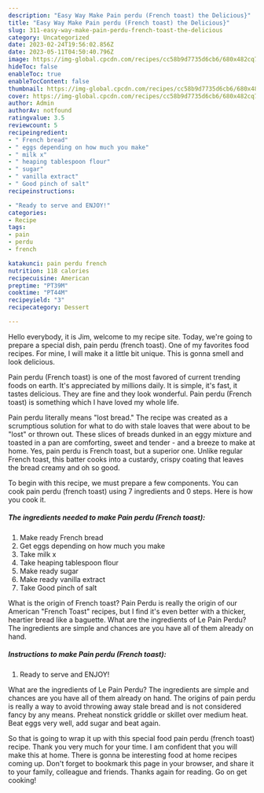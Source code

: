 ```yaml
---
description: "Easy Way Make Pain perdu (French toast) the Delicious}"
title: "Easy Way Make Pain perdu (French toast) the Delicious}"
slug: 311-easy-way-make-pain-perdu-french-toast-the-delicious
category: Uncategorized
date: 2023-02-24T19:56:02.856Z
date: 2023-05-11T04:50:40.796Z
image: https://img-global.cpcdn.com/recipes/cc58b9d7735d6cb6/680x482cq70/pain-perdu-french-toast-recipe-main-photo.jpg
hideToc: false
enableToc: true
enableTocContent: false
thumbnail: https://img-global.cpcdn.com/recipes/cc58b9d7735d6cb6/680x482cq70/pain-perdu-french-toast-recipe-main-photo.jpg
cover: https://img-global.cpcdn.com/recipes/cc58b9d7735d6cb6/680x482cq70/pain-perdu-french-toast-recipe-main-photo.jpg
author: Admin
authorAv: notfound
ratingvalue: 3.5
reviewcount: 5
recipeingredient:
- " French bread"
- " eggs depending on how much you make"
- " milk x"
- " heaping tablespoon flour"
- " sugar"
- " vanilla extract"
- " Good pinch of salt"
recipeinstructions:

- "Ready to serve and ENJOY!"
categories:
- Recipe
tags:
- pain
- perdu
- french

katakunci: pain perdu french 
nutrition: 118 calories
recipecuisine: American
preptime: "PT39M"
cooktime: "PT44M"
recipeyield: "3"
recipecategory: Dessert

---
```



Hello everybody, it is Jim, welcome to my recipe site. Today, we're going to prepare a special dish, pain perdu (french toast). One of my favorites food recipes. For mine, I will make it a little bit unique. This is gonna smell and look delicious.

Pain perdu (French toast) is one of the most favored of current trending foods on earth. It's appreciated by millions daily. It is simple, it's fast, it tastes delicious. They are fine and they look wonderful. Pain perdu (French toast) is something which I have loved my whole life.

Pain perdu literally means &#34;lost bread.&#34; The recipe was created as a scrumptious solution for what to do with stale loaves that were about to be &#34;lost&#34; or thrown out. These slices of breads dunked in an eggy mixture and toasted in a pan are comforting, sweet and tender - and a breeze to make at home. Yes, pain perdu is French toast, but a superior one. Unlike regular French toast, this batter cooks into a custardy, crispy coating that leaves the bread creamy and oh so good.


To begin with this recipe, we must prepare a few components. You can cook pain perdu (french toast) using 7 ingredients and 0 steps. Here is how you cook it.

<!--inarticleads1-->

##### The ingredients needed to make Pain perdu (French toast):

1. Make ready  French bread
1. Get  eggs depending on how much you make
1. Take  milk x
1. Take  heaping tablespoon flour
1. Make ready  sugar
1. Make ready  vanilla extract
1. Take  Good pinch of salt


What is the origin of French toast? Pain Perdu is really the origin of our American &#34;French Toast&#34; recipes, but I find it&#39;s even better with a thicker, heartier bread like a baguette. What are the ingredients of Le Pain Perdu? The ingredients are simple and chances are you have all of them already on hand. 

<!--inarticleads2-->

##### Instructions to make Pain perdu (French toast):


1. Ready to serve and ENJOY!

What are the ingredients of Le Pain Perdu? The ingredients are simple and chances are you have all of them already on hand. The origins of pain perdu is really a way to avoid throwing away stale bread and is not considered fancy by any means. Preheat nonstick griddle or skillet over medium heat. Beat eggs very well, add sugar and beat again. 

So that is going to wrap it up with this special food pain perdu (french toast) recipe. Thank you very much for your time. I am confident that you will make this at home. There is gonna be interesting food at home recipes coming up. Don't forget to bookmark this page in your browser, and share it to your family, colleague and friends. Thanks again for reading. Go on get cooking!
